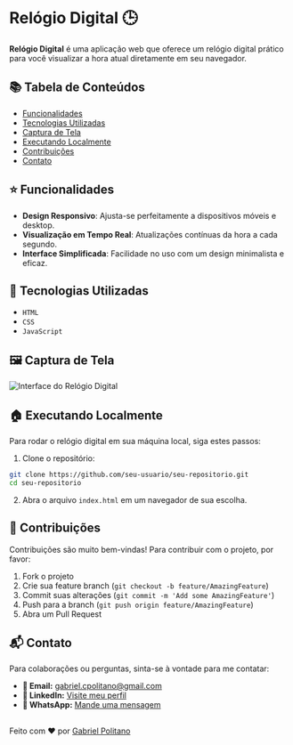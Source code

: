 
# Relógio Digital 🕒

**Relógio Digital** é uma aplicação web que oferece um relógio digital prático para você visualizar a hora atual diretamente em seu navegador.

## 📚 Tabela de Conteúdos

- [Funcionalidades](#funcionalidades)
- [Tecnologias Utilizadas](#tecnologias-utilizadas)
- [Captura de Tela](#captura-de-tela)
- [Executando Localmente](#executando-localmente)
- [Contribuições](#contribuições)
- [Contato](#contato)

## ⭐ Funcionalidades

- **Design Responsivo**: Ajusta-se perfeitamente a dispositivos móveis e desktop.
- **Visualização em Tempo Real**: Atualizações contínuas da hora a cada segundo.
- **Interface Simplificada**: Facilidade no uso com um design minimalista e eficaz.

## 🚀 Tecnologias Utilizadas

- `HTML`
- `CSS`
- `JavaScript`

## 🖼️ Captura de Tela

![Interface do Relógio Digital](https://raw.githubusercontent.com/gabrielcpolitano/RelogioDigital/main/relogio.png) <!-- Substitua com o link real da imagem -->

## 🏠 Executando Localmente

Para rodar o relógio digital em sua máquina local, siga estes passos:

1. Clone o repositório:
```bash
git clone https://github.com/seu-usuario/seu-repositorio.git
cd seu-repositorio
```

2. Abra o arquivo `index.html` em um navegador de sua escolha.

## 👋 Contribuições

Contribuições são muito bem-vindas! Para contribuir com o projeto, por favor:
1. Fork o projeto
2. Crie sua feature branch (`git checkout -b feature/AmazingFeature`)
3. Commit suas alterações (`git commit -m 'Add some AmazingFeature'`)
4. Push para a branch (`git push origin feature/AmazingFeature`)
5. Abra um Pull Request

## 📬 Contato

Para colaborações ou perguntas, sinta-se à vontade para me contatar:

- **📧 Email:** [gabriel.cpolitano@gmail.com](mailto:gabriel.cpolitano@gmail.com)
- **💼 LinkedIn:** [Visite meu perfil](https://www.linkedin.com/in/gabriel-correia-politano-a30335302/)
- **📱 WhatsApp:** [Mande uma mensagem](https://wa.me/17996490503)


##
Feito com ❤️ por [Gabriel Politano](https://github.com/gabrielcpolitano)
